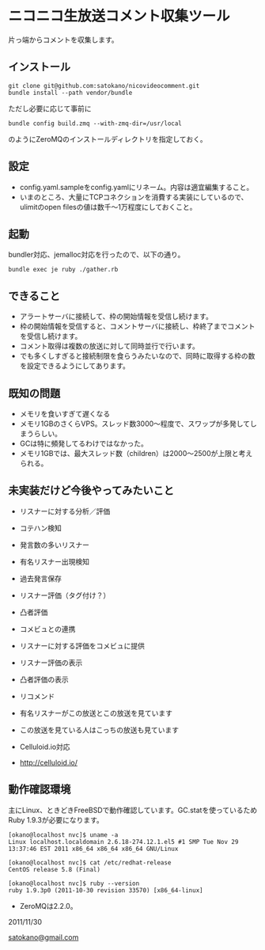 ニコニコ生放送コメント収集ツール
==================================================

片っ端からコメントを収集します。

インストール
------------

    git clone git@github.com:satokano/nicovideocomment.git
    bundle install --path vendor/bundle

ただし必要に応じて事前に

    bundle config build.zmq --with-zmq-dir=/usr/local

のようにZeroMQのインストールディレクトリを指定しておく。


設定
--------

- config.yaml.sampleをconfig.yamlにリネーム。内容は適宜編集すること。
- いまのところ、大量にTCPコネクションを消費する実装にしているので、ulimitのopen filesの値は数千～1万程度にしておくこと。


起動
--------

bundler対応、jemalloc対応を行ったので、以下の通り。

    bundle exec je ruby ./gather.rb


できること
----------

- アラートサーバに接続して、枠の開始情報を受信し続けます。
- 枠の開始情報を受信すると、コメントサーバに接続し、枠終了までコメントを受信し続けます。
- コメント取得は複数の放送に対して同時並行で行います。
- でも多くしすぎると接続制限を食らうみたいなので、同時に取得する枠の数を設定できるようにしてあります。

既知の問題
----------

- メモリを食いすぎて遅くなる
 - メモリ1GBのさくらVPS。スレッド数3000～程度で、スワップが多発してしまうらしい。
 - GCは特に頻発してるわけではなかった。
 - メモリ1GBでは、最大スレッド数（children）は2000～2500が上限と考えられる。


未実装だけど今後やってみたいこと
--------------------------------
- リスナーに対する分析／評価
 - コテハン検知
 - 発言数の多いリスナー
 - 有名リスナー出現検知
 - 過去発言保存
 - リスナー評価（タグ付け？）
 - 凸者評価

- コメビュとの連携
 - リスナーに対する評価をコメビュに提供
 - リスナー評価の表示
 - 凸者評価の表示

- リコメンド
 - 有名リスナーがこの放送とこの放送を見ています
 - この放送を見ている人はこっちの放送も見ています

- Celluloid.io対応
 - http://celluloid.io/

動作確認環境
------------

主にLinux、ときどきFreeBSDで動作確認しています。GC.statを使っているためRuby 1.9.3が必要になります。

    [okano@localhost nvc]$ uname -a
    Linux localhost.localdomain 2.6.18-274.12.1.el5 #1 SMP Tue Nov 29 13:37:46 EST 2011 x86_64 x86_64 x86_64 GNU/Linux

    [okano@localhost nvc]$ cat /etc/redhat-release
    CentOS release 5.8 (Final)

    [okano@localhost nvc]$ ruby --version
    ruby 1.9.3p0 (2011-10-30 revision 33570) [x86_64-linux]


- ZeroMQは2.2.0。


2011/11/30

satokano@gmail.com

